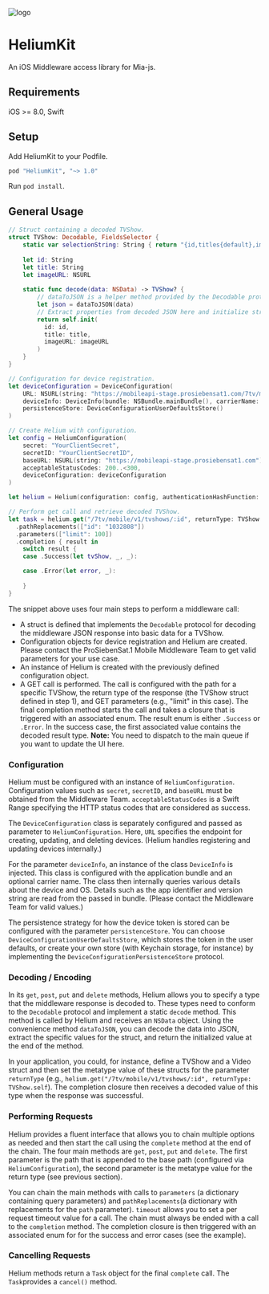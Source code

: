 ![logo](https://github.com/7factory/mia-HeliumKit/blob/gh-pages/images/helium_400px.png "Hydrogen Logo")
# HeliumKit

An iOS Middleware access library for Mia-js.

## Requirements

iOS >= 8.0, Swift

## Setup

Add HeliumKit to your Podfile.
``` ruby 
pod "HeliumKit", "~> 1.0"
```
Run `pod install`.

## General Usage

``` swift
// Struct containing a decoded TVShow.
struct TVShow: Decodable, FieldsSelector {
    static var selectionString: String { return "{id,titles{default},images{url}}" }
    
    let id: String
    let title: String
    let imageURL: NSURL
   
    static func decode(data: NSData) -> TVShow? {
        // dataToJSON is a helper method provided by the Decodable protocol.
        let json = dataToJSON(data)
        // Extract properties from decoded JSON here and initialize struct...
        return self.init(
          id: id,
          title: title, 
          imageURL: imageURL
        )
    }
}

// Configuration for device registration.
let deviceConfiguration = DeviceConfiguration(
    URL: NSURL(string: "https://mobileapi-stage.prosiebensat1.com/7tv/mobile/v1/devices")!,
    deviceInfo: DeviceInfo(bundle: NSBundle.mainBundle(), carrierName: ""),
    persistenceStore: DeviceConfigurationUserDefaultsStore()
)

// Create Helium with configuration. 
let config = HeliumConfiguration(
    secret: "YourClientSecret",
    secretID: "YourClientSecretID",
    baseURL: NSURL(string: "https://mobileapi-stage.prosiebensat1.com")!,
    acceptableStatusCodes: 200..<300,
    deviceConfiguration: deviceConfiguration
)

let helium = Helium(configuration: config, authenticationHashFunction: HashFunctions.sha256)

// Perform get call and retrieve decoded TVShow.
let task = helium.get("/7tv/mobile/v1/tvshows/:id", returnType: TVShow.self)
  .pathReplacements(["id": "1032808"])
  .parameters(["limit": 100])
  .completion { result in
    switch result {
    case .Success(let tvShow, _, _):

    case .Error(let error, _):
      
    }
}
```

The snippet above uses four main steps to perform a middleware call:
- A struct is defined that implements the `Decodable` protocol for decoding the middleware JSON response into basic data for a TVShow.
- Configuration objects for device registration and Helium are created. Please contact the ProSiebenSat.1 Mobile Middleware Team to get valid parameters for your use case. 
- An instance of Helium is created with the previously defined configuration object.
- A GET call is performed. The call is configured with the path for a specific TVShow, the return type of the response (the TVShow struct defined in step 1), and GET parameters (e.g., "limit" in this case). The final completion method starts the call and takes a closure that is triggered with an associated enum. The result enum is either `.Success` or `.Error`. In the success case, the first associated value contains the decoded result type. **Note:** You need to dispatch to the main queue if you want to update the UI here. 

### Configuration
Helium must be configured with an instance of `HeliumConfiguration`. Configuration values such as `secret`, `secretID`, and `baseURL` must be obtained from the Middleware Team. `acceptableStatusCodes` is a Swift Range specifying the HTTP status codes that are considered as success.

The `DeviceConfiguration` class is separately configured and passed as parameter to `HeliumConfiguration`. Here, `URL` specifies the endpoint for creating, updating, and deleting devices. (Helium handles registering and updating devices internally.)

For the parameter `deviceInfo`, an instance of the class `DeviceInfo` is injected. This class is configured with the application bundle and an optional carrier name. The class then internally queries various details about the device and OS. Details such as the app identifier and version string are read from the passed in bundle. (Please contact the Middleware Team for valid values.)  

The persistence strategy for how the device token is stored can be configured with the parameter `persistenceStore`. You can choose `DeviceConfigurationUserDefaultsStore`, which stores the token in the user defaults, or create your own store (with Keychain storage, for instance) by implementing the `DeviceConfigurationPersistenceStore` protocol. 

### Decoding / Encoding
In its `get`, `post`, `put` and `delete` methods, Helium allows you to specify a type that the middleware response is decoded to. These types need to conform to the `Decodable` protocol and implement a static `decode` method. This method is called by Helium and receives an `NSData` object. Using the convenience method `dataToJSON`, you can decode the data into JSON, extract the specific values for the struct, and return the initialized value at the end of the method.

In your application, you could, for instance, define a TVShow and a Video struct and then set the metatype value of these structs for the parameter `returnType` (e.g., `helium.get("/7tv/mobile/v1/tvshows/:id", returnType: TVShow.self`). The completion closure then receives a decoded value of this type when the response was successful. 

### Performing Requests
Helium provides a fluent interface that allows you to chain multiple options as needed and then start the call using the `complete` method at the end of the chain. The four main methods are `get`, `post`, `put` and `delete`. The first parameter is the path that is appended to the base path (configured via `HeliumConfiguration`), the second parameter is the metatype value for the return type (see previous section).

You can chain the main methods with calls to `parameters` (a dictionary containing query parameters) and `pathReplacements`(a dictionary with replacements for the `path` parameter). `timeout` allows you to set a per request timeout value for a call. The chain must always be ended with a call to the `completion` method. The completion closure is then triggered with an associated enum for for the success and error cases (see the example). 


### Cancelling Requests
Helium methods return a `Task` object for the final `complete` call. The `Task`provides a `cancel()` method.
 

